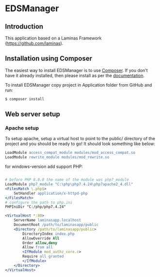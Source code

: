 # EDSManager

## Introduction

This application based on a Laminas Framework (https://github.com/laminas).

## Installation using Composer

The easiest way to install EDSManager is to use [Composer](https://getcomposer.org/). 
If you don't have it already installed, then please install as per the [documentation](https://getcomposer.org/doc/00-intro.md).

To install EDSManager copy project in Application folder from GitHub and run:

```bash
$ composer install
```

## Web server setup

### Apache setup

To setup apache, setup a virtual host to point to the public/ directory of the
project and you should be ready to go! It should look something like below:

```apache conf/httpd.conf:
LoadModule access_compat_module modules/mod_access_compat.so
LoadModule rewrite_module modules/mod_rewrite.so
```

for windows-version add support PHP:

```apache conf/httpd.conf:

# before PHP 8.0.0 the name of the module was php7_module
LoadModule php7_module "C:\php\php7.4.24\php7apache2_4.dll"
<FilesMatch \.php$>
    SetHandler application/x-httpd-php
</FilesMatch>
# configure the path to php.ini
PHPIniDir "C:/php/php7.4.24"

```

```apache
<VirtualHost *:80>
    ServerName laminasapp.localhost
    DocumentRoot /path/to/laminasapp/public
    <Directory /path/to/laminasapp/public>
        DirectoryIndex index.php
        AllowOverride All
        Order allow,deny
        Allow from all
        <IfModule mod_authz_core.c>
        Require all granted
        </IfModule>
    </Directory>
</VirtualHost>
```


